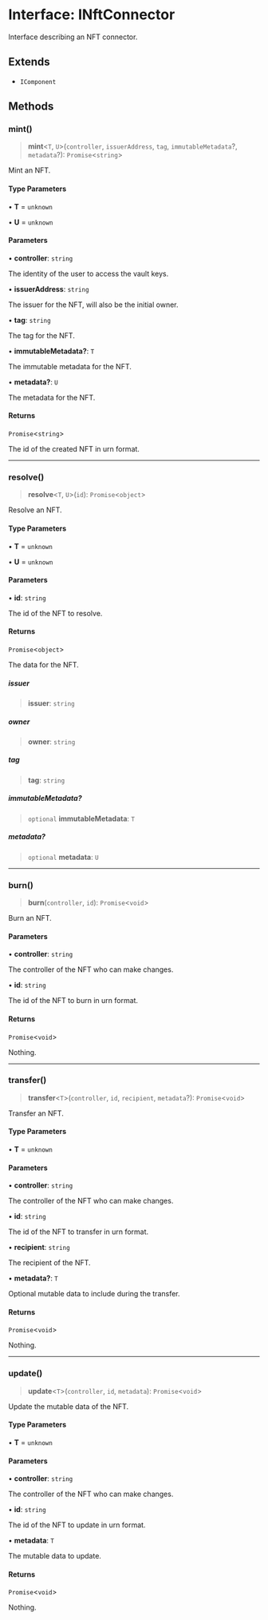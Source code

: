 # Interface: INftConnector

Interface describing an NFT connector.

## Extends

- `IComponent`

## Methods

### mint()

> **mint**\<`T`, `U`\>(`controller`, `issuerAddress`, `tag`, `immutableMetadata`?, `metadata`?): `Promise`\<`string`\>

Mint an NFT.

#### Type Parameters

• **T** = `unknown`

• **U** = `unknown`

#### Parameters

• **controller**: `string`

The identity of the user to access the vault keys.

• **issuerAddress**: `string`

The issuer for the NFT, will also be the initial owner.

• **tag**: `string`

The tag for the NFT.

• **immutableMetadata?**: `T`

The immutable metadata for the NFT.

• **metadata?**: `U`

The metadata for the NFT.

#### Returns

`Promise`\<`string`\>

The id of the created NFT in urn format.

***

### resolve()

> **resolve**\<`T`, `U`\>(`id`): `Promise`\<`object`\>

Resolve an NFT.

#### Type Parameters

• **T** = `unknown`

• **U** = `unknown`

#### Parameters

• **id**: `string`

The id of the NFT to resolve.

#### Returns

`Promise`\<`object`\>

The data for the NFT.

##### issuer

> **issuer**: `string`

##### owner

> **owner**: `string`

##### tag

> **tag**: `string`

##### immutableMetadata?

> `optional` **immutableMetadata**: `T`

##### metadata?

> `optional` **metadata**: `U`

***

### burn()

> **burn**(`controller`, `id`): `Promise`\<`void`\>

Burn an NFT.

#### Parameters

• **controller**: `string`

The controller of the NFT who can make changes.

• **id**: `string`

The id of the NFT to burn in urn format.

#### Returns

`Promise`\<`void`\>

Nothing.

***

### transfer()

> **transfer**\<`T`\>(`controller`, `id`, `recipient`, `metadata`?): `Promise`\<`void`\>

Transfer an NFT.

#### Type Parameters

• **T** = `unknown`

#### Parameters

• **controller**: `string`

The controller of the NFT who can make changes.

• **id**: `string`

The id of the NFT to transfer in urn format.

• **recipient**: `string`

The recipient of the NFT.

• **metadata?**: `T`

Optional mutable data to include during the transfer.

#### Returns

`Promise`\<`void`\>

Nothing.

***

### update()

> **update**\<`T`\>(`controller`, `id`, `metadata`): `Promise`\<`void`\>

Update the mutable data of the NFT.

#### Type Parameters

• **T** = `unknown`

#### Parameters

• **controller**: `string`

The controller of the NFT who can make changes.

• **id**: `string`

The id of the NFT to update in urn format.

• **metadata**: `T`

The mutable data to update.

#### Returns

`Promise`\<`void`\>

Nothing.
